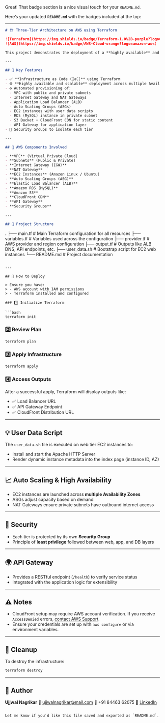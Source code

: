 Great! That badge section is a nice visual touch for your `README.md`.

Here’s your updated **`README.md`** with the badges included at the top:

---

```markdown
# 🏗️ Three-Tier Architecture on AWS using Terraform

![Terraform](https://img.shields.io/badge/Terraform-1.0%2B-purple?logo=terraform)
![AWS](https://img.shields.io/badge/AWS-Cloud-orange?logo=amazon-aws)

This project demonstrates the deployment of a **highly available** and **scalable** three-tier architecture on **Amazon Web Services (AWS)** using **Terraform**. The architecture includes a **web tier**, **application tier**, and **database tier**, with automated infrastructure provisioning and configuration using Terraform and `user_data.sh` scripts.

---

## 📌 Key Features

- ✅ **Infrastructure as Code (IaC)** using Terraform
- 🌐 **Highly available and scalable** deployment across multiple Availability Zones
- ⚙️ Automated provisioning of:
  - VPC with public and private subnets
  - Internet Gateway and NAT Gateways
  - Application Load Balancer (ALB)
  - Auto Scaling Groups (ASGs)
  - EC2 instances with user data scripts
  - RDS (MySQL) instance in private subnet
  - S3 Bucket + CloudFront CDN for static content
  - API Gateway for application layer
- 🔐 Security Groups to isolate each tier

---

## 🧱 AWS Components Involved

- **VPC** (Virtual Private Cloud)
- **Subnets** (Public & Private)
- **Internet Gateway (IGW)**
- **NAT Gateway**
- **EC2 Instances** (Amazon Linux / Ubuntu)
- **Auto Scaling Groups (ASG)**
- **Elastic Load Balancer (ALB)**
- **Amazon RDS (MySQL)**
- **Amazon S3**
- **CloudFront CDN**
- **API Gateway**
- **Security Groups**

---

## 📂 Project Structure

```

.
├── main.tf              # Main Terraform configuration for all resources
├── variables.tf         # Variables used across the configuration
├── provider.tf          # AWS provider and region configuration
├── output.tf            # Outputs like ALB DNS, API endpoints, etc.
├── user\_data.sh         # Bootstrap script for EC2 web instances
└── README.md            # Project documentation

````

---

## 🚀 How to Deploy

> Ensure you have:
> - AWS account with IAM permissions
> - Terraform installed and configured

### 1️⃣ Initialize Terraform

```bash
terraform init
````

### 2️⃣ Review Plan

```bash
terraform plan
```

### 3️⃣ Apply Infrastructure

```bash
terraform apply
```

### 4️⃣ Access Outputs

After a successful apply, Terraform will display outputs like:

* ✅ Load Balancer URL
* ✅ API Gateway Endpoint
* ✅ CloudFront Distribution URL

---

## 💡 User Data Script

The `user_data.sh` file is executed on web tier EC2 instances to:

* Install and start the Apache HTTP Server
* Render dynamic instance metadata into the index page (instance ID, AZ)

---

## 📈 Auto Scaling & High Availability

* EC2 instances are launched across **multiple Availability Zones**
* ASGs adjust capacity based on demand
* NAT Gateways ensure private subnets have outbound internet access

---

## 🔐 Security

* Each tier is protected by its own **Security Group**
* Principle of **least privilege** followed between web, app, and DB layers

---

## 🌍 API Gateway

* Provides a RESTful endpoint (`/health`) to verify service status
* Integrated with the application logic for extensibility

---

## ⚠️ Notes

* CloudFront setup may require AWS account verification. If you receive `AccessDenied` errors, [contact AWS Support](https://console.aws.amazon.com/support/home#/).
* Ensure your credentials are set up with `aws configure` or via environment variables.

---

## 🧹 Cleanup

To destroy the infrastructure:

```bash
terraform destroy
```

---

## 👤 Author

**Ujjwal Nagrikar**
📧 [ujjwalnagrikar@mail.com](mailto:ujjwalnagrikar@mail.com)
📱 +91 84463 62075
🔗 [LinkedIn](https://www.linkedin.com/in/ujjwal-nagrikar-2631aa273/)

```

Let me know if you’d like this file saved and exported as `README.md`.
```
